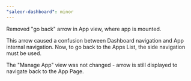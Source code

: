 ```yaml
---
"saleor-dashboard": minor
---
```


Removed "go back" arrow in App view, where app is mounted. 

This arrow caused a confusion between Dashboard navigation and App internal navigation. 
Now, to go back to the Apps List, the side navigation must be used. 

The "Manage App" view was not changed - arrow is still displayed to navigate back to the App Page.
